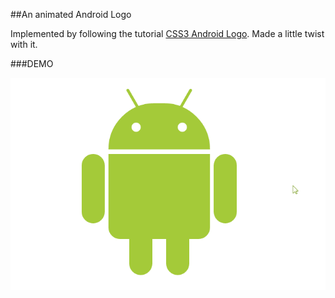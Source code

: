##An animated Android Logo

Implemented by following the tutorial [CSS3 Android Logo](http://thecodeplayer.com/walkthrough/css3-android-logo). Made a little twist with it.

###DEMO

![](demo.gif)
